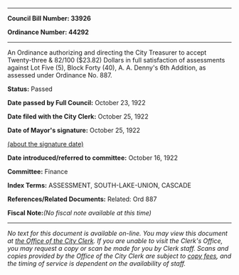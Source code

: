

********

**Council Bill Number: 33926**
   
**Ordinance Number: 44292**
********

 An Ordinance authorizing and directing the City Treasurer to accept Twenty-three & 82/100 ($23.82) Dollars in full satisfaction of assessments against Lot Five (5), Block Forty (40), A. A. Denny's 6th Addition, as assessed under Ordinance No. 887.

**Status:** Passed
   
**Date passed by Full Council:** October 23, 1922
   
**Date filed with the City Clerk:** October 25, 1922
   
**Date of Mayor's signature:** October 25, 1922
   
[(about the signature date)](/~public/approvaldate.htm)
   
   
   
**Date introduced/referred to committee:** October 16, 1922
   
**Committee:** Finance
   
   
**Index Terms:** ASSESSMENT, SOUTH-LAKE-UNION, CASCADE

**References/Related Documents:** Related: Ord 887

**Fiscal Note:**_(No fiscal note available at this time)_
********

_No text for this document is available on-line. You may view this document at [the Office of the City Clerk](http://www.seattle.gov/leg/clerk/contactUs.htm). If you are unable to visit the Clerk's Office, you may request a copy or scan be made for you by Clerk staff. Scans and copies provided by the Office of the City Clerk are subject to [copy fees](http://clerk.seattle.gov/~public/clerkfees.htm), and the timing of service is dependent on the availability of staff._

